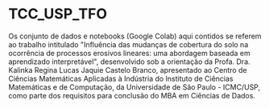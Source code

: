 # TCC_USP_TFO

Os conjunto de dados e notebooks (Google Colab) aqui contidos se referem ao trabalho intitulado "Influência das mudanças de cobertura do solo na ocorrência de processos erosivos lineares: uma abordagem baseada em aprendizado interpretável", desenvolvido sob a orientação da Profa. Dra. Kalinka Regina Lucas Jaquie Castelo Branco, apresentado ao Centro de Ciências Matemáticas Aplicadas à Indústria do Instituto de Ciências Matemáticas e de Computação, da Universidade de São Paulo - ICMC/USP, como parte dos requisitos para conclusão do MBA em Ciências de Dados.
